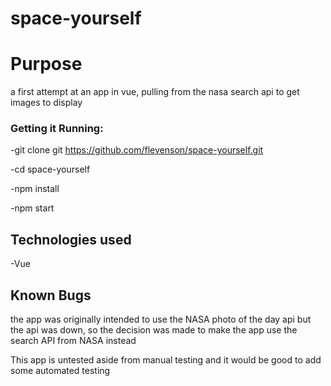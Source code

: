 # space-yourself

# Purpose

a first attempt at an app in vue, pulling from the nasa search api to get images to display

### Getting it Running:

-git clone git https://github.com/flevenson/space-yourself.git

-cd space-yourself

-npm install

-npm start

## Technologies used

-Vue

## Known Bugs

the app was originally intended to use the NASA photo of the day api but the api was down, so the decision was made to make the app use the search API from NASA instead

This app is untested aside from manual testing and it would be good to add some automated testing
